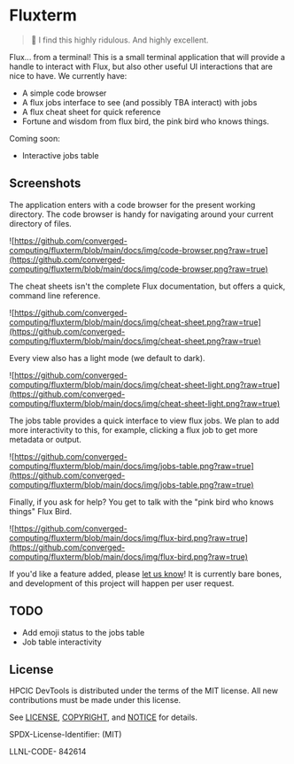 # Fluxterm

> 🦩️ I find this highly ridulous. And highly excellent.

Flux... from a terminal! This is a small terminal application that will provide a handle to interact with Flux, but also other useful UI interactions that are nice to have. We currently have:

- A simple code browser
- A flux jobs interface to see (and possibly TBA interact) with jobs
- A flux cheat sheet for quick reference
- Fortune and wisdom from flux bird, the pink bird who knows things.

Coming soon:

- Interactive jobs table

## Screenshots

The application enters with a code browser for the present working directory.
The code browser is handy for navigating around your current directory of files.

![https://github.com/converged-computing/fluxterm/blob/main/docs/img/code-browser.png?raw=true](https://github.com/converged-computing/fluxterm/blob/main/docs/img/code-browser.png?raw=true)

The cheat sheets isn't the complete Flux documentation, but offers a quick, command line reference.

![https://github.com/converged-computing/fluxterm/blob/main/docs/img/cheat-sheet.png?raw=true](https://github.com/converged-computing/fluxterm/blob/main/docs/img/cheat-sheet.png?raw=true)

Every view also has a light mode (we default to dark).

![https://github.com/converged-computing/fluxterm/blob/main/docs/img/cheat-sheet-light.png?raw=true](https://github.com/converged-computing/fluxterm/blob/main/docs/img/cheat-sheet-light.png?raw=true)

The jobs table provides a quick interface to view flux jobs. We plan to add more interactivity to this,
for example, clicking a flux job to get more metadata or output.

![https://github.com/converged-computing/fluxterm/blob/main/docs/img/jobs-table.png?raw=true](https://github.com/converged-computing/fluxterm/blob/main/docs/img/jobs-table.png?raw=true)

Finally, if you ask for help? You get to talk with the "pink bird who knows things" Flux Bird.

![https://github.com/converged-computing/fluxterm/blob/main/docs/img/flux-bird.png?raw=true](https://github.com/converged-computing/fluxterm/blob/main/docs/img/flux-bird.png?raw=true)


If you'd like a feature added, please [let us know](https://github.com/converged-computing/fluxterm)!
It is currently bare bones, and development of this project will happen per user request.

## TODO

- Add emoji status to the jobs table
- Job table interactivity

## License

HPCIC DevTools is distributed under the terms of the MIT license.
All new contributions must be made under this license.

See [LICENSE](https://github.com/converged-computing/cloud-select/blob/main/LICENSE),
[COPYRIGHT](https://github.com/converged-computing/cloud-select/blob/main/COPYRIGHT), and
[NOTICE](https://github.com/converged-computing/cloud-select/blob/main/NOTICE) for details.

SPDX-License-Identifier: (MIT)

LLNL-CODE- 842614

